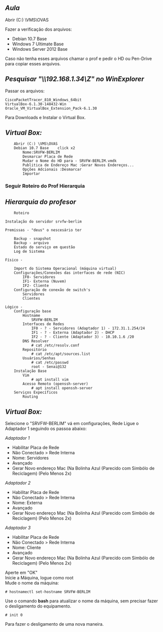 ## *Aula*

Abrir (C:) \VMS\OVAS

Fazer a verificação dos arquivos:             

* Debian 10.7 Base
* Windows 7 Ultimate Base
* Windows Server 2012 Base
            
Caso não tenha esses arquivos chamar o prof e pedir o HD ou Pen-Drive para copiar esses arquivos.                  

## *Pesquisar "\\\192.168.1.34\Z" no WinExplorer*

Passar os arquivos:
```
CiscoPacketTracer_810_Windows_64bit
VirtualBox-6.1.30-148432-Win
Oracle_VM_VirtualBox_Extension_Pack-6.1.30
```
Para Downloads e Instalar o Virtual Box.              

## *Virtual Box:*
```
	Abrir (C:) \VMS\OVAS
	Debian 10.7 Base	click x2
		Nome:SRVFW-BERLIM 
		Desmarcar Placa de Rede 
		Mudar o Nome do HD para - SRVFW-BERLIM.vmdk
		Publitica de Endereço Mac :Gerar Novos Endereços...
		Opções Adcionais :Desmarcar 
		Importar
```
### Seguir Roteiro do Prof Hierarquia

## *Hierarquia do profesor*

``` 
	Roteiro

Instalação do servidor srvfw-berlim

Premissas - "deus" o nescesário ter
	
	Backup - snapshot
	Backup - arquivo
	Estado do serviço em questão
	Log de Sistema

Físico - 

	Import do Sistema Operacional (máquina virtual)
	Configurações/Conexões das interfaces de rede (NIC)
		IF0- Servidores
		IF1- Externa (Nuvem)
		IF2- Cliente
	Configuração de conexão de switch's
		Servidores
		Clientes

Lógico - 
	Configuração base
		Hostname
			SRVFW-BERLIM
		Interfaces de Redes
			IF0 - ? - Servidores (Adaptador 1) - 172.31.1.254/24
			IF1 - ? - Externa (Adaptador 2) - DHCP
			IF2 - ? - Cliente (Adaptador 3) - 10.10.1.6 /20
		DNS Resolver
			# cat /etc/resolv.conf
		Repositório
			# cat /etc/apt/sources.list
		Usuários/Senhas
			# cat /etc/passwd
			root - Senai@132
	Instalação Base
		Vim
			# apt install vim
		Acesso Remoto (openssh-server)
			# apt install openssh-server
	Serviços Expecíficos
		Routing
```
## *Virtual Box:*
Selecione o "SRVFW-BERLIM" vá em configurações, Rede Ligue o Adaptador 1 seguindo os passoa abaixo:           

*Adaptador 1*    

* Habilitar Placa de Rede
* Não Conectado > Rede Interna 
* Nome: Servidores
* Avançado
* Gerar Novo endereço Mac (Na Bolinha Azul (Parecido com Simbólo de Reciclagem) (Pelo Menos 2x)

*Adaptador 2*    

* Habilitar Placa de Rede
* Não Conectado > Rede Interna 
* Nome: Externa
* Avançado
* Gerar Novo endereço Mac (Na Bolinha Azul (Parecido com Simbólo de Reciclagem) (Pelo Menos 2x)

*Adaptador 3*    

* Habilitar Placa de Rede
* Não Conectado > Rede Interna 
* Nome: Cliente
* Avançado
* Gerar Novo endereço Mac (Na Bolinha Azul (Parecido com Simbólo de Reciclagem) (Pelo Menos 2x)

Aperte em "OK"       
Inicie a Máquina, logue como root      
Mude o nome da máquina:
~~~
# hostnamectl set-hostname SRVFW-BERLIM
~~~
Use o comando **bash** para atualizar o nome da máquina, sem precisar fazer o desligamento do equipamento.            
~~~
# init 0
~~~
Para fazer o desligamento  de uma nova maneira.
